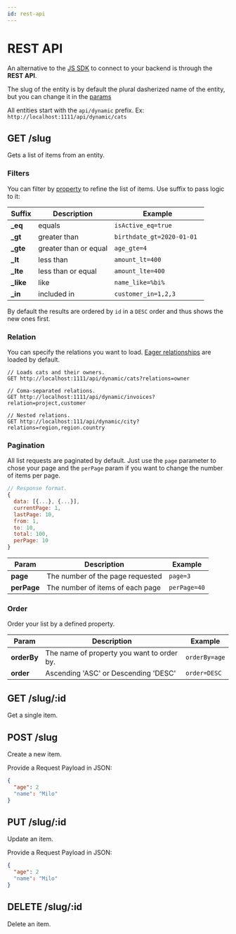 ```yaml
---
id: rest-api
---
```


# REST API

An alternative to the [JS SDK](javascript-sdk.md) to connect to your backend is through the **REST API**.

The slug of the entity is by default the plural dasherized name of the entity, but you can change it in the [params](entities.md#entity-params)

All entities start with the `api/dynamic` prefix. Ex: `http://localhost:1111/api/dynamic/cats`

## GET /slug

Gets a list of items from an entity.

### Filters

You can filter by [property](properties.md) to refine the list of items. Use suffix to pass logic to it:

| Suffix     | Description           | Example                    |
| ---------- | --------------------- | -------------------------- |
| **\_eq**   | equals                | `isActive_eq=true`         |
| **\_gt**   | greater than          | `birthdate_gt=2020-01-01 ` |
| **\_gte**  | greater than or equal | `age_gte=4`                |
| **\_lt**   | less than             | `amount_lt=400`            |
| **\_lte**  | less than or equal    | `amount_lte=400`           |
| **\_like** | like                  | `name_like=%bi%`           |
| **\_in**   | included in           | `customer_in=1,2,3`        |

By default the results are ordered by `id` in a `DESC` order and thus shows the new ones first.

### Relation

You can specify the relations you want to load. [Eager relationships](relations.md#relation-params) are loaded by default.

```
// Loads cats and their owners.
GET http://localhost:1111/api/dynamic/cats?relations=owner

// Coma-separated relations.
GET http://localhost:1111/api/dynamic/invoices?relation=project,customer

// Nested relations.
GET http://localhost:111/api/dynamic/city?relations=region,region.country
```

### Pagination

All list requests are paginated by default. Just use the `page` parameter to chose your page and the `perPage` param if you want to change the number of items per page.

```js
// Response format.
{
  data: [{...}, {...}],
  currentPage: 1,
  lastPage: 10,
  from: 1,
  to: 10,
  total: 100,
  perPage: 10
}
```

| Param       | Description                      | Example      |
| ----------- | -------------------------------- | ------------ |
| **page**    | The number of the page requested | `page=3`     |
| **perPage** | The number of items of each page | `perPage=40` |

### Order

Order your list by a defined property.

| Param       | Description                                | Example       |
| ----------- | ------------------------------------------ | ------------- |
| **orderBy** | The name of property you want to order by. | `orderBy=age` |
| **order**   | Ascending 'ASC' or Descending 'DESC'       | `order=DESC`  |

## GET /slug/\:id

Get a single item.

## POST /slug

Create a new item.

Provide a Request Payload in JSON:

```json
{
  "age": 2
  "name": "Milo"
}
```

## PUT /slug/\:id

Update an item.

Provide a Request Payload in JSON:

```json
{
  "age": 2
  "name": "Milo"
}
```

## DELETE /slug/\:id

Delete an item.
